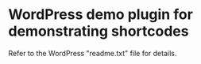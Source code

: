 # WordPress demo plugin for demonstrating shortcodes

Refer to the WordPress "readme.txt" file for details.


